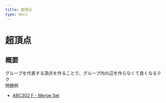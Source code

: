 ```yaml
---
title: 超頂点
type: docs
---
```

# 超頂点

## 概要
グループを代表する頂点を作ることで、グループ内の辺を作らなくて良くなるテク  
問題例  
- [ ABC302 F - Merge Set](https://atcoder.jp/contests/abc302/tasks/abc302_f)
